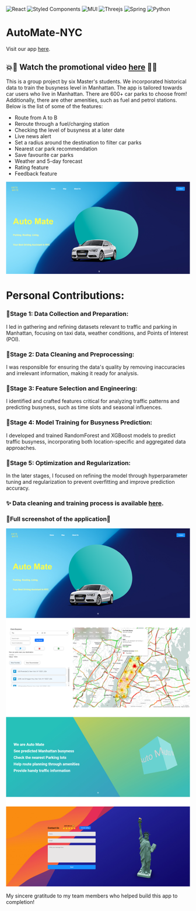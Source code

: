 ![React](https://img.shields.io/badge/react-%2320232a.svg?style=for-the-badge&logo=react&logoColor=%2361DAFB)
![Styled Components](https://img.shields.io/badge/styled--components-DB7093?style=for-the-badge&logo=styled-components&logoColor=white)
![MUI](https://img.shields.io/badge/MUI-%230081CB.svg?style=for-the-badge&logo=mui&logoColor=white)
![Threejs](https://img.shields.io/badge/threejs-black?style=for-the-badge&logo=three.js&logoColor=white)
![Spring](https://img.shields.io/badge/spring-%236DB33F.svg?style=for-the-badge&logo=spring&logoColor=white)
![Python](https://img.shields.io/badge/python-3670A0?style=for-the-badge&logo=python&logoColor=ffdd54)

# AutoMate-NYC

Visit our app [here](http://137.43.49.42/). 

## :boom::movie_camera: Watch the promotional video [here](https://drive.google.com/file/d/1s5p6y3q3hSEf60wP0dCMCPFvW3t1MlnS/view?usp=sharing) :star2::boom:

This is a group project by six Master's students. We incorporated historical data to train the busyness level in Manhattan. 
The app is tailored towards car users who live in Manhattan. There are 600+ car parks to choose from! Additionally, there are 
other amenities, such as fuel and petrol stations. Below is the list of some of the features:
  -  Route from A to B
  -  Reroute through a fuel/charging station
  -  Checking the level of busyness at a later date
  -  Live news alert
  -  Set a radius around the destination to filter car parks
  -  Nearest car park recommendation
  -  Save favourite car parks
  -  Weather and 5-day forecast
  -  Rating feature
  -  Feedback feature

<img src = '/img_src/cover.PNG' alt = "cover"/>

# Personal Contributions:
### 🌟Stage 1: Data Collection and Preparation: 

I led in gathering and refining datasets relevant to traffic and parking in Manhattan, focusing on taxi data, weather conditions, and Points of Interest (POI).

### 🌟Stage 2: Data Cleaning and Preprocessing: 

I was responsible for ensuring the data's quality by removing inaccuracies and irrelevant information, making it ready for analysis.

### 🌟Stage 3: Feature Selection and Engineering: 

I identified and crafted features critical for analyzing traffic patterns and predicting busyness, such as time slots and seasonal influences.

### 🌟Stage 4: Model Training for Busyness Prediction: 

I developed and trained RandomForest and XGBoost models to predict traffic busyness, incorporating both location-specific and aggregated data approaches.

### 🌟Stage 5: Optimization and Regularization: 

In the later stages, I focused on refining the model through hyperparameter tuning and regularization to prevent overfitting and improve prediction accuracy.

### ✨ Data cleaning and training process is available [here](https://fyshark.github.io/AutoMateBusyness-NYC/).

### 🚀Full screenshot of the application🚀
<img src = '/img_src/automate.png' alt = "map"/>

My sincere gratitude to my team members who helped build this app to completion!
